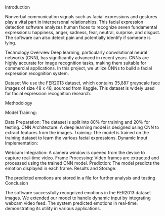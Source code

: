 Introduction

Nonverbal communication signals such as facial expressions and gestures play a vital part in interpersonal relationships. This facial expression detection software analyzes human faces to recognize seven fundamental expressions: happiness, anger, sadness, fear, neutral, surprise, and disgust. The software can also detect pain and potentially identify if someone is lying.

Technology Overview
Deep learning, particularly convolutional neural networks (CNN), has significantly advanced in recent years. CNNs are highly accurate for image recognition tasks, making them suitable for commercial applications. In this project, we utilize CNNs to build a facial expression recognition system.

Dataset
We use the FER2013 dataset, which contains 35,887 grayscale face images of size 48 x 48, sourced from Kaggle. This dataset is widely used for facial expression recognition research.

Methodology

Model Training:

Data Preparation: The dataset is split into 80% for training and 20% for testing.
CNN Architecture: A deep learning model is designed using CNN to extract features from the images.
Training: The model is trained on the training dataset to learn the various facial expressions.
Dynamic Input Implementation:

Webcam Integration: A camera window is opened from the device to capture real-time video.
Frame Processing: Video frames are extracted and processed using the trained CNN model.
Prediction: The model predicts the emotion displayed in each frame.
Results and Storage:

The predicted emotions are stored in a file for further analysis and testing.
Conclusion

The software successfully recognized emotions in the FER2013 dataset images. We extended our model to handle dynamic input by integrating webcam video feed. The system predicted emotions in real-time, demonstrating its utility in various applications.
